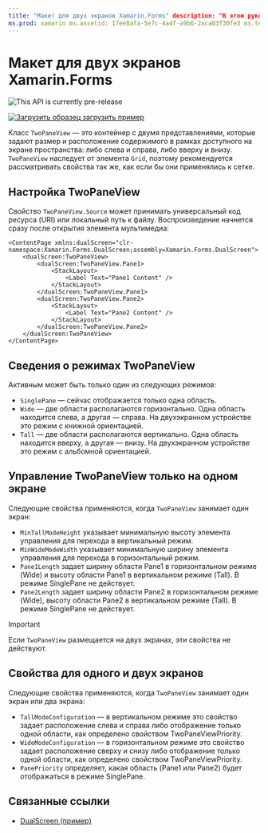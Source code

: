 ```yaml
---
title: "Макет для двух экранов Xamarin.Forms" description: "В этом руководстве рассматривается использование контейнера TwoPaneView из Xamarin.Forms для оптимизации интерфейса приложения на двухэкранных устройствах, таких как Surface Duo и Surface Neo".
ms.prod: xamarin ms.assetid: 17ee8afa-5e7c-4a4f-a9b6-2aca03f30fe3 ms.technology: xamarin-forms author: davidortinau ms.author: daortin ms.date: 02/08/2020 no-loc: [Xamarin.Forms, Xamarin.Essentials]
---
```


# <a name="xamarinforms-dual-screen-layout"></a>Макет для двух экранов Xamarin.Forms

![](~/media/shared/preview.png "This API is currently pre-release")

[![Загрузить образец](~/media/shared/download.png) загрузить пример](https://docs.microsoft.com/samples/xamarin/xamarin-forms-samples/userinterface-dualscreendemos/)

Класс `TwoPaneView` — это контейнер с двумя представлениями, которые задают размер и расположение содержимого в рамках доступного на экране пространства: либо слева и справа, либо вверху и внизу. `TwoPaneView` наследует от элемента `Grid`, поэтому рекомендуется рассматривать свойства так же, как если бы они применялись к сетке.

## <a name="set-up-twopaneview"></a>Настройка TwoPaneView

Свойство `TwoPaneView.Source` может принимать универсальный код ресурса (URI) или локальный путь к файлу. Воспроизведение начнется сразу после открытия элемента мультимедиа:

```xaml
<ContentPage xmlns:dualScreen="clr-namespace:Xamarin.Forms.DualScreen;assembly=Xamarin.Forms.DualScreen">
    <dualScreen:TwoPaneView>
        <dualScreen:TwoPaneView.Pane1>
            <StackLayout>
                <Label Text="Pane1 Content" />
            </StackLayout>
        </dualScreen:TwoPaneView.Pane1>
        <dualScreen:TwoPaneView.Pane2>
            <StackLayout>
                <Label Text="Pane2 Content" />
            </StackLayout>
        </dualScreen:TwoPaneView.Pane2>
    </dualScreen:TwoPaneView>
</ContentPage>
```

## <a name="understand-twopaneview-modes"></a>Сведения о режимах TwoPaneView

Активным может быть только один из следующих режимов:

- `SinglePane` — сейчас отображается только одна область.
- `Wide` — две области располагаются горизонтально. Одна область находится слева, а другая — справа. На двухэкранном устройстве это режим с книжной ориентацией.
- `Tall` — две области располагаются вертикально. Одна область находится вверху, а другая — внизу. На двухэкранном устройстве это режим с альбомной ориентацией.

## <a name="control-twopaneview-when-its-only-on-one-screen"></a>Управление TwoPaneView только на одном экране

Следующие свойства применяются, когда `TwoPaneView` занимает один экран:

- `MinTallModeHeight` указывает минимальную высоту элемента управления для перехода в вертикальный режим.
- `MinWideModeWidth` указывает минимальную ширину элемента управления для перехода в горизонтальный режим.
- `Pane1Length` задает ширину области Pane1 в горизонтальном режиме (Wide) и высоту области Pane1 в вертикальном режиме (Tall). В режиме SinglePane не действует.
- `Pane2Length` задает ширину области Pane2 в горизонтальном режиме (Wide), высоту области Pane2 в вертикальном режиме (Tall). В режиме SinglePane не действует.

> [!IMPORTANT]
> Если `TwoPaneView` размещается на двух экранах, эти свойства не действуют.

## <a name="properties-that-apply-when-on-one-screen-or-two"></a>Свойства для одного и двух экранов

Следующие свойства применяются, когда `TwoPaneView` занимает один экран или два экрана:

- `TallModeConfiguration` — в вертикальном режиме это свойство задает расположение слева и справа либо отображение только одной области, как определено свойством TwoPaneViewPriority.
- `WideModeConfiguration` — в горизонтальном режиме это свойство задает расположение сверху и снизу либо отображение только одной области, как определено свойством TwoPaneViewPriority.
- `PanePriority` определяет, какая область (Pane1 или Pane2) будет отображаться в режиме SinglePane.

## <a name="related-links"></a>Связанные ссылки

- [DualScreen (пример)](https://docs.microsoft.com/samples/xamarin/xamarin-forms-samples/userinterface-dualscreendemos/)
